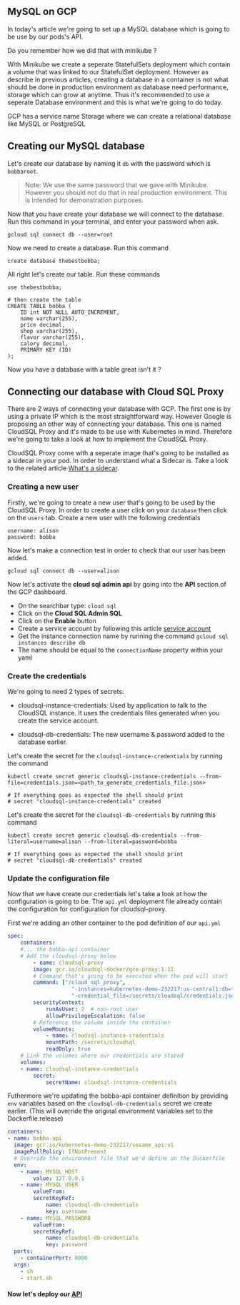 ## MySQL on GCP

In today's article we're going to set up a MySQL database which is going to be use by our pods's API.

Do you remember how we did that with minikube ?

With Minikube we create a seperate StatefulSets deployment which contain a volume that was linked to our StatefulSet deployment. However as describe in previous articles, creating a database in a container is not what should be done in production environment as database need performance, storage which can grow at anytime. Thus it's recommended to use a seperate Database environment and this is what we're going to do today.

GCP has a service name Storage where we can create a relational database like MySQL or PostgreSQL

## Creating our MySQL database

Let's create our database by naming it ```db``` with the password which is ```bobbaroot```.

> Note: We use the same password that we gave with Minikube. However you should not do that in real production environment. This is intended for demonstration purposes.

Now that you have create your database we will connect to the database. Run this command in your terminal, and enter your password when ask.

```shell
gcloud sql connect db --user=root
```

Now we need to create a database. Run this command 

```shell
create database thebestbobba;
```

All right let's create our table. Run these commands

```shell
use thebestbobba;

# then create the table
CREATE TABLE bobba (
    ID int NOT NULL AUTO_INCREMENT,
    name varchar(255),
    price decimal,
    shop varchar(255),
    flavor varchar(255),
    calory decimal,
    PRIMARY KEY (ID)
);
```

Now you have a database with a table great isn't it ?

## Connecting our database with Cloud SQL Proxy

There are 2 ways of connecting your database with GCP. The first one is by using a private IP which is the most straightforward way.
However Google is proposing an other way of connecting your database. This one is named CloudSQL Proxy and it's made to be use with Kubernetes in mind. Therefore we're going to take a look at how to implement the CloudSQL Proxy.

CloudSQL Proxy come with a seperate image that's going to be installed as a sidecar in your pod. In order to understand what a Sidecar is. Take a look to the related article [What's a sidecar](../architecture.md#Pod).

### Creating a new user

Firstly, we're going to create a new user that's going to be used by the CloudSQL Proxy. In order to create a user click on your ```database``` then click on the ```users``` tab. Create a new user with the following credentials

```shell
username: alison
password: bobba
``` 

Now let's make a connection test in order to check that our user has been added.

```shell
gcloud sql connect db --user=alison
```

Now let's activate the **cloud sql admin api** by going into the **API** section of the GCP dashboard.
- On the searchbar type: ```cloud sql```
- Click on the **Cloud SQL Admin SQL**
- Click on the **Enable** button
- Create a service account by following this article [service account](https://cloud.google.com/sql/docs/mysql/sql-proxy#create-service-account)
- Get the instance connection name by running the command ```gcloud sql instances describe db```
- The name should be equal to the ```connectionName``` property within your yaml

### Create the credentials

We're going to need 2 types of secrets:

- cloudsql-instance-credentials: Used by application to talk to the CloudSQL instance. It uses the credentials files generated when you create the service account.

- cloudsql-db-credentials: The new username & password added to the database earlier.

Let's create the secret for the ```cloudsql-instance-credentials``` by running the command

```shell
kubectl create secret generic cloudsql-instance-credentials --from-file=credentials.json=<path_to_generate_credentials_file.json>

# If everything goes as expected the shell should print
# secret "cloudsql-instance-credentials" created
```

Let's create the secret for the ```cloudsql-db-credentials``` by running this command

```shell
kubectl create secret generic cloudsql-db-credentials --from-literal=username=alison --from-literal=password=bobba

# If everything goes as expected the shell should print
# secret "cloudsql-db-credentials" created
```

### Update the configuration file

Now that we have create our credentials let's take a look at how the configuration is going to be. The ```api.yml``` deployment file already contain the configuration for configuration for cloudsql-proxy.

First we're adding an other container to the pod definition of our ```api.yml```

```yaml
spec:
    containers:
    #... the bobba-api container
    # Add the cloudsql-proxy below
        - name: cloudsql-proxy
        image: gcr.io/cloudsql-docker/gce-proxy:1.11
        # Command that's going to be executed when the pod will start
        command: ["/cloud_sql_proxy",
                    "-instances=kubernetes-demo-232217:us-central1:db=tcp:3306",
                    "-credential_file=/secrets/cloudsql/credentials.json"]
        securityContext:
            runAsUser: 2  # non-root user
            allowPrivilegeEscalation: false
        # Reference the volume inside the container
        volumeMounts:
            - name: cloudsql-instance-credentials
            mountPath: /secrets/cloudsql
            readOnly: true
    # Link the volumes where our credentials are stored
    volumes:
    - name: cloudsql-instance-credentials
        secret:
            secretName: cloudsql-instance-credentials
```

Futhermore we're updating the bobba-api container definition by providing ```env``` variables based on the ```cloudsql-db-credentials``` secret we create earlier. (This will override the original environment variables set to the Dockerfile.release)

```yaml
containers:
- name: bobba-api
  image: gcr.io/kubernetes-demo-232217/sesame_api:v1
  imagePullPolicy: IfNotPresent
  # Override the environment file that we'd define on the Dockerfile
  env:
    - name: MYSQL_HOST
        value: 127.0.0.1
    - name: MYSQL_USER
        valueFrom:
        secretKeyRef:
            name: cloudsql-db-credentials
            key: username
    - name: MYSQL_PASSWORD
        valueFrom:
        secretKeyRef:
            name: cloudsql-db-credentials
            key: password    
  ports:
    - containerPort: 8000
  args:
    - sh
    - start.sh
```

#### Now let's deploy our [API](deployment_api.md)